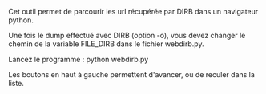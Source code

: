 Cet outil permet de parcourir les url récupérée par DIRB dans un navigateur python.

Une fois le dump effectué avec DIRB (option -o), vous devez changer le chemin de la variable
FILE_DIRB dans le fichier webdirb.py.

Lancez le programme : python webdirb.py

Les boutons en haut à gauche permettent d'avancer, ou de reculer dans la liste.
